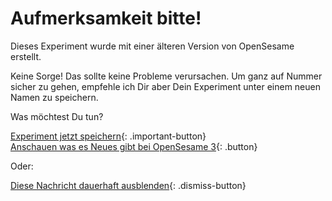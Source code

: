 # Aufmerksamkeit bitte!

Dieses Experiment wurde mit einer älteren Version von OpenSesame erstellt. 

Keine Sorge! Das sollte keine Probleme verursachen. Um ganz auf Nummer sicher zu gehen, empfehle ich Dir aber Dein Experiment unter einem neuen Namen zu speichern.

Was möchtest Du tun?

[Experiment jetzt speichern](opensesame://action.save){: .important-button} <br />
[Anschauen was es Neues gibt bei OpenSesame 3](new:html://osdoc.cogsci.nl/3.0/miscellaneous/important-changes-3/){: .button} <br />

Oder:

[Diese Nachricht dauerhaft ausblenden](opensesame://event.os3n_dismiss_old_experiment){: .dismiss-button}
